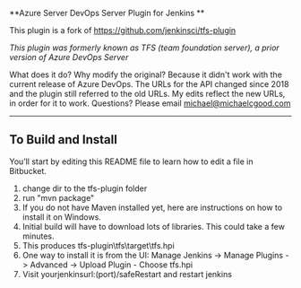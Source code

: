 **Azure Server DevOps Server Plugin for Jenkins **

This plugin is a fork of https://github.com/jenkinsci/tfs-plugin

*This plugin was formerly known as TFS (team foundation server), a prior version of Azure DevOps Server*

What does it do? Why modify the original? Because it didn't work with the current release of Azure DevOps. The URLs for the API changed since 2018 and the plugin still referred to the old URLs. My edits reflect the new URLs, in order for it to work. Questions? Please email michael@michaelcgood.com

---

## To Build and Install

You’ll start by editing this README file to learn how to edit a file in Bitbucket.

1. change dir to the tfs-plugin folder
2. run "mvn package"
3. If you do not have Maven installed yet, here are instructions on how to install it on Windows.
4. Initial build will have to download lots of libraries. This could take a few minutes.
5. This produces tfs-plugin\tfs\target\tfs.hpi
6. One way to install it is from the UI: Manage Jenkins -> Manage Plugins -> Advanced -> Upload Plugin - Choose tfs.hpi
7. Visit yourjenkinsurl:(port)/safeRestart and restart jenkins 

